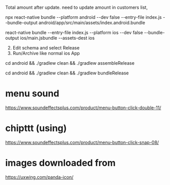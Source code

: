Total amount after update. need to update amount in customers list, 

npx react-native bundle --platform android --dev false --entry-file index.js --bundle-output android/app/src/main/assets/index.android.bundle


react-native bundle --entry-file index.js --platform ios --dev false --bundle-output ios/main.jsbundle --assets-dest ios

2. Edit schema and select Release
3. Run/Archive like normal ios App

cd android && ./gradlew clean && ./gradlew assembleRelease

cd android && ./gradlew clean && ./gradlew bundleRelease




# menu sound
https://www.soundeffectsplus.com/product/menu-button-click-double-11/


# chipttt (using)
https://www.soundeffectsplus.com/product/menu-button-click-snap-08/

# images downloaded from 
https://uxwing.com/panda-icon/